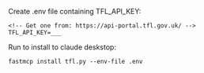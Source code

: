 

Create .env file containing TFL_API_KEY:
```
<!-- Get one from: https://api-portal.tfl.gov.uk/ -->
TFL_API_KEY=___
```

Run to install to claude deskstop:
```
fastmcp install tfl.py --env-file .env
```
